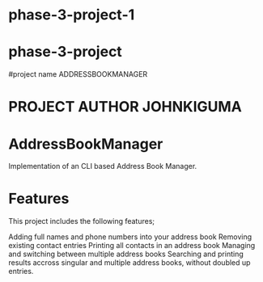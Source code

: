 # phase-3-project-1
# phase-3-project

#project name ADDRESSBOOKMANAGER
# PROJECT AUTHOR JOHNKIGUMA

# AddressBookManager
Implementation of an CLI based Address Book Manager.

# Features
This project includes the following features;

Adding full names and phone numbers into your address book
Removing existing contact entries
Printing all contacts in an address book
Managing and switching between multiple address books
Searching and printing results accross singular and multiple address books, without doubled up entries.
